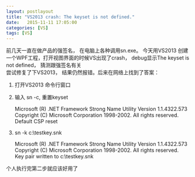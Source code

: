 ```yaml
---
layout: postlayout
title: "VS2013 crash: The keyset is not defined."
date:   2015-11-11 17:05:00 
categories: [VS]
tags: [VS]
---
```


前几天一直在做产品的强签名， 在电脑上各种调用sn.exe。 今天用VS2013 创建一个WPF工程，打开视图界面的时候VS出现了crash， debug显示The keyset is not defined， 猜测跟强签名有关  
尝试修复了下VS2013， 结果仍然报错。后来在网络上找到了答案：  
1. 打开VS2013 命令行窗口  
2. 输入 sn -c, 重置keyset  

	Microsoft (R) .NET Framework Strong Name Utility Version 1.1.4322.573  
	Copyright (C) Microsoft Corporation 1998-2002. All rights reserved.  
	Default CSP reset  

3. sn -k c:\testkey.snk    

	Microsoft (R) .NET Framework Strong Name Utility Version 1.1.4322.573  
	Copyright (C) Microsoft Corporation 1998-2002. All rights reserved.  
	Key pair written to c:\testkey.snk  

个人执行完第二步就应该好用了  